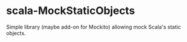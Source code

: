 scala-MockStaticObjects
=======================

Simple library (maybe add-on for Mockito) allowing mock Scala's static objects.
